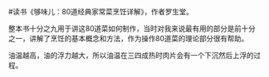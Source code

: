 \#读书《够味儿：80道经典家常菜烹饪详解》，作者罗生堂。

整本书十分之九用于讲这80道菜如何制作，当时对我来说最有用的部分是前十分之一，讲解了烹饪的基本概念和方法，作为操作80道菜的理论部分很有帮助。

油温越高，油的浮力越大，所以油温在三四成热时肉片会有一个下沉然后上浮的过程。